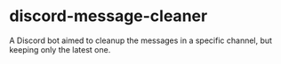 # discord-message-cleaner
A Discord bot aimed to cleanup the messages in a specific channel, but keeping only the latest one.
